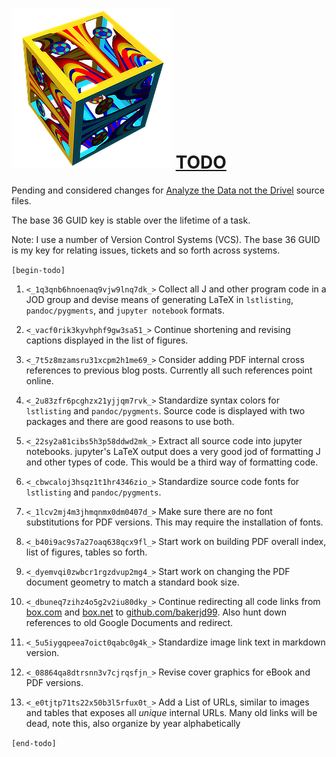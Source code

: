 ![](adndsymsmall.png) [TODO](https://bakerjd99.wordpress.com/)
===============================================================

Pending and considered changes for [Analyze the Data not the Drivel](https://bakerjd99.wordpress.com/)
source files.

The base 36 GUID key is stable over the lifetime of a task. 

Note: I use a number of Version Control Systems (VCS). The base 36 GUID
is my key for relating issues, tickets and so forth across systems.

`[begin-todo]`

1. `<_1q3qnb6hnoenaq9vjw9lnq7dk_>` Collect all J and other program code in a JOD group and devise means
   of generating LaTeX in `lstlisting`, `pandoc/pygments`, and `jupyter notebook` formats.

2. `<_vacf0rik3kyvhphf9gw3sa51_>` Continue shortening and revising captions displayed in the list of figures.

3. `<_7t5z8mzamsru31xcpm2h1me69_>` Consider adding PDF internal cross references to previous blog posts.
   Currently all such references point online.

4. `<_2u83zfr6pcghzx21yjjqm7rvk_>` Standardize syntax colors for  `lstlisting` and `pandoc/pygments`. Source code
   is displayed with two packages and there are good reasons to use both.

5. `<_22sy2a81cibs5h3p58ddwd2mk_>` Extract all source code into jupyter notebooks. jupyter's LaTeX output does a very
   good jod of formatting J and other types of code. This would be a third way of formatting code.

6. `<_cbwcaloj3hsqz1t1hr4346zio_>` Standardize source code fonts for `lstlisting` and `pandoc/pygments`.

7. `<_1lcv2mj4m3jhmqnmx0dm0407d_>` Make sure there are no font substitutions for PDF versions.
   This may require the installation of fonts.

8.  `<_b40i9ac9s7a27oaq638qcx9fl_>` Start work on building PDF overall index, list of figures, tables so forth.

9.    `<_dyemvqi0zwbcr1rgzdvup2mg4_>` Start work on changing the PDF document geometry to match a standard book size.

10. `<_dbuneq7zihz4o5g2v2iu80dky_>` Continue redirecting all code links from [box.com](https://www.box.com/)
   and [box.net](https://www.net.com/) to [github.com/bakerjd99](https://github.com/bakerjd99). Also hunt
   down references to old Google Documents and redirect.

11. `<_5u5iygqpeea7oict0qabc0g4k_>` Standardize image link text in markdown version.

12.  `<_08864qa8dtrsnn3v7cjrqsfjn_>` Revise cover graphics for eBook and PDF versions.

13. `<_e0tjtp71ts22x50b3l5rfux0t_>`  Add a List of URLs, similar to images and tables that exposes all *unique* internal URLs. Many old links will be dead, note this, also organize by year alphabetically

`[end-todo]`
